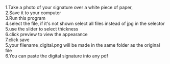 
1.Take a photo of your signature over a white piece of paper, <br /> 
2.Save it to your computer <br /> 
3.Run this program <br /> 
4.select the file, if it's not shown select all files instead of jpg in the selector <br /> 
5.use the slider to select thickness <br /> 
6.click preview to view the appearance <br /> 
7.click save <br /> 
5.your filename_digital.png will be made in the same folder as the original file<br /> 
6.You can paste the digital signature into any pdf
